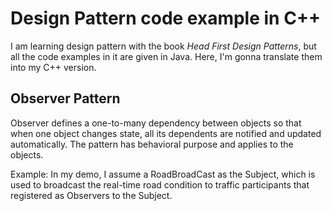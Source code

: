 # Design Pattern code example in C++

I am learning design pattern with the book *Head First Design Patterns*, but all the code examples in it are given in Java. Here, I'm gonna translate them into my C++ version.


## Observer Pattern
Observer defines a one-to-many dependency between objects so that when one object changes state, all its dependents are notified and updated automatically. The pattern has behavioral purpose and applies to the objects.

Example:
In my demo, I assume a RoadBroadCast as the Subject, which is used to broadcast the real-time road condition to traffic participants that registered as Observers to the Subject. 
